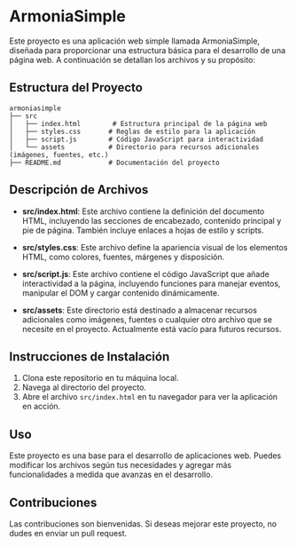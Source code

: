 # ArmoniaSimple

Este proyecto es una aplicación web simple llamada ArmoniaSimple, diseñada para proporcionar una estructura básica para el desarrollo de una página web. A continuación se detallan los archivos y su propósito:

## Estructura del Proyecto

```
armoniasimple
├── src
│   ├── index.html        # Estructura principal de la página web
│   ├── styles.css       # Reglas de estilo para la aplicación
│   ├── script.js        # Código JavaScript para interactividad
│   └── assets           # Directorio para recursos adicionales (imágenes, fuentes, etc.)
├── README.md            # Documentación del proyecto
```

## Descripción de Archivos

- **src/index.html**: Este archivo contiene la definición del documento HTML, incluyendo las secciones de encabezado, contenido principal y pie de página. También incluye enlaces a hojas de estilo y scripts.

- **src/styles.css**: Este archivo define la apariencia visual de los elementos HTML, como colores, fuentes, márgenes y disposición.

- **src/script.js**: Este archivo contiene el código JavaScript que añade interactividad a la página, incluyendo funciones para manejar eventos, manipular el DOM y cargar contenido dinámicamente.

- **src/assets**: Este directorio está destinado a almacenar recursos adicionales como imágenes, fuentes o cualquier otro archivo que se necesite en el proyecto. Actualmente está vacío para futuros recursos.

## Instrucciones de Instalación

1. Clona este repositorio en tu máquina local.
2. Navega al directorio del proyecto.
3. Abre el archivo `src/index.html` en tu navegador para ver la aplicación en acción.

## Uso

Este proyecto es una base para el desarrollo de aplicaciones web. Puedes modificar los archivos según tus necesidades y agregar más funcionalidades a medida que avanzas en el desarrollo.

## Contribuciones

Las contribuciones son bienvenidas. Si deseas mejorar este proyecto, no dudes en enviar un pull request.